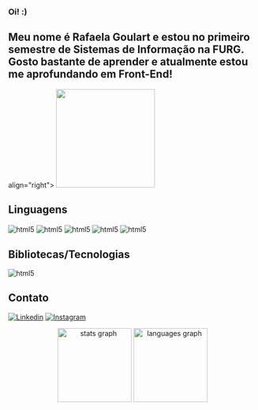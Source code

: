 ### Oi! :)

<div>
  <h2 align="left">Meu nome é Rafaela Goulart e estou no primeiro semestre de Sistemas de Informação na FURG. Gosto bastante de aprender e atualmente estou me aprofundando em Front-End!</h2>
  align="right">
  <img height="200" src="https://media2.giphy.com/media/v1.Y2lkPTc5MGI3NjExbmV4enQ5aDk5cWRscmQ3cG5sNnJucHN6N2Z5dmR5ZDI3cGMzaXZyaSZlcD12MV9pbnRlcm5hbF9naWZfYnlfaWQmY3Q9Zw/9LZTcawH3mc8V2oUqk/giphy.gif"  />
</div>

## Linguagens

<div style = "display: inline_block">
    <img align="center" alt="html5" src="https://img.shields.io/badge/HTML5-E34F26?style=for-the-badge&logo=html5&logoColor=white">
    <img align="center" alt="html5" src="https://img.shields.io/badge/JavaScript-323330?style=for-the-badge&logo=javascript&logoColor=F7DF1E">
    <img align="center" alt="html5" src="https://img.shields.io/badge/CSS3-1572B6?style=for-the-badge&logo=css3&logoColor=white">
    <img align="center" alt="html5" src="https://img.shields.io/badge/Python-14354C?style=for-the-badge&logo=python&logoColor=white">
    <img align="center" alt="html5" src="https://img.shields.io/badge/PHP-777BB4?style=for-the-badge&logo=php&logoColor=white">
</div>

## Bibliotecas/Tecnologias

<div style = "display: inline_block">
    <img align="center" alt="html5" src="https://img.shields.io/badge/-ReactJs-61DAFB?logo=react&logoColor=white&style=for-the-badge">
</div>

## Contato

[![Linkedin](https://img.shields.io/badge/LinkedIn-0077B5?style=for-the-badge&logo=linkedin&logoColor=white)](https://www.linkedin.com/in/rafaelannsgoulart/)
[![Instagram](https://img.shields.io/badge/Instagram-E4405F?style=for-the-badge&logo=instagram&logoColor=white)](https://www.instagram.com/ahnaorafa/)

<div align="center">
  <img src="https://github-readme-stats.vercel.app/api?username=rfanunes&hide_title=false&hide_rank=false&show_icons=true&include_all_commits=true&count_private=true&disable_animations=false&theme=dracula&locale=en&hide_border=false&order=1" height="150" alt="stats graph"  />
  <img src="https://github-readme-stats.vercel.app/api/top-langs?username=rfanunes&locale=en&hide_title=false&layout=compact&card_width=320&langs_count=5&theme=dracula&hide_border=false&order=2" height="150" alt="languages graph"  />
</div>


